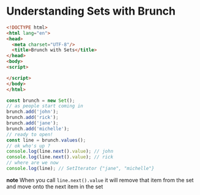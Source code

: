 # Understanding Sets with Brunch

```html
<!DOCTYPE html>
<html lang="en">
<head>
  <meta charset="UTF-8"/>
  <title>Brunch with Sets</title>
</head>
<body>
<script>

</script>
</body>
</html>
```

```js
const brunch = new Set();
// as people start coming in
brunch.add('john');
brunch.add('rick');
brunch.add('jane');
brunch.add('michelle');
// ready to open!
const line = brunch.values();
// ok who's up ?
console.log(line.next().value); // john
console.log(line.next().value); // rick
// where are we now
console.log(line); // SetIterator {"jane", "michelle"}
```

**note** When you call `line.next().value` it will remove that item from the set and move onto the next item in the set


